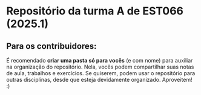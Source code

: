 # Repositório da turma A de EST066 (2025.1)
## Para os contribuidores:
É recomendado **criar uma pasta só para vocês** (e com nome) para auxiliar na organização do repositório.
Nela, vocês podem compartilhar suas notas de aula, trabalhos e exercícios.
Se quiserem, podem usar o repositório para outras disciplinas, desde que esteja devidamente organizado.
Aproveitem! :)
